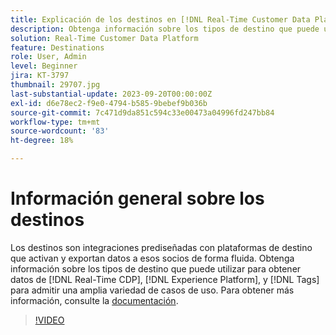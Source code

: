 ```yaml
---
title: Explicación de los destinos en [!DNL Real-Time Customer Data Platform] y [!DNL Experience Platform]
description: Obtenga información sobre los tipos de destino que puede utilizar para obtener datos de [!DNL Real-Time CDP], [!DNL Experience Platform], and [!DNL Tags] para admitir una amplia variedad de casos de uso.
solution: Real-Time Customer Data Platform
feature: Destinations
role: User, Admin
level: Beginner
jira: KT-3797
thumbnail: 29707.jpg
last-substantial-update: 2023-09-20T00:00:00Z
exl-id: d6e78ec2-f9e0-4794-b585-9bebef9b036b
source-git-commit: 7c471d9da851c594c33e00473a04996fd247bb84
workflow-type: tm+mt
source-wordcount: '83'
ht-degree: 18%

---
```


# Información general sobre los destinos

Los destinos son integraciones prediseñadas con plataformas de destino que activan y exportan datos a esos socios de forma fluida. Obtenga información sobre los tipos de destino que puede utilizar para obtener datos de [!DNL Real-Time CDP], [!DNL Experience Platform], y [!DNL Tags] para admitir una amplia variedad de casos de uso. Para obtener más información, consulte la [documentación](https://experienceleague.adobe.com/docs/experience-platform/destinations/home.html?lang=es).

>[!VIDEO](https://video.tv.adobe.com/v/29707?learn=on)

